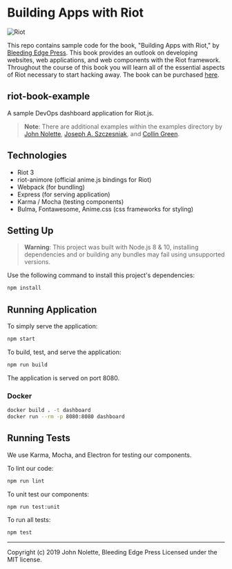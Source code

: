 # Building Apps with Riot

![Riot](https://images-na.ssl-images-amazon.com/images/I/514REfwoOmL.jpg)

This repo contains sample code for the book, "Building Apps with Riot," by [Bleeding Edge Press](https://bleedingedgepress.com). This book provides an outlook on developing websites, web applications, and web components with the Riot framework. Throughout the course of this book you will learn all of the essential aspects of Riot necessary to start hacking away. The book can be purchased [here](https://bleedingedgepress.com/building-apps-with-riot/).

## riot-book-example

A sample DevOps dashboard application for Riot.js.

> **Note**: There are additional examples within the examples directory by [John Nolette](https://github.com/neetjn), [Joseph A. Szczesniak](https://github.com/nukapunk), and [Collin Green](https://github.com/collingreen).

## Technologies

* Riot 3
* riot-animore (official anime.js bindings for Riot)
* Webpack (for bundling)
* Express (for serving application)
* Karma / Mocha (testing components)
* Bulma, Fontawesome, Anime.css (css frameworks for styling)

## Setting Up

> **Warning**: This project was built with Node.js 8 & 10, installing dependencies and or building any bundles may fail using unsupported versions.

Use the following command to install this project's dependencies:

```bash
npm install
```

## Running Application

To simply serve the application:

```bash
npm start
```

To build, test, and serve the application:

```bash
npm run build
```

The application is served on port 8080.

### Docker

```bash
docker build . -t dashboard
docker run --rm -p 8080:8080 dashboard
```

## Running Tests

We use Karma, Mocha, and Electron for testing our components.

To lint our code:

```bash
npm run lint
```

To unit test our components:

```bash
npm run test:unit
```

To run all tests:

```bash
npm test
```

---

Copyright (c) 2019 John Nolette, Bleeding Edge Press Licensed under the MIT license.
